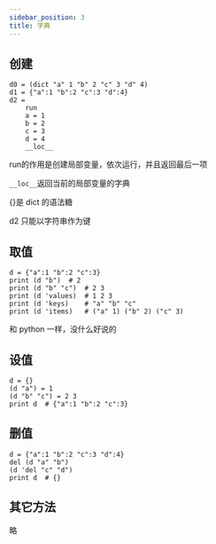 ```yaml
---
sidebar_position: 3
title: 字典
---
```


## 创建

```
d0 = (dict "a" 1 "b" 2 "c" 3 "d" 4)
d1 = {"a":1 "b":2 "c":3 "d":4}
d2 =
    run
    a = 1
    b = 2
    c = 3
    d = 4
    __loc__
```

run的作用是创建局部变量，依次运行，并且返回最后一项

`__loc__`返回当前的局部变量的字典

{}是 dict 的语法糖

d2 只能以字符串作为键

## 取值

```
d = {"a":1 "b":2 "c":3}
print (d "b")  # 2
print (d "b" "c")  # 2 3
print (d 'values)  # 1 2 3
print (d 'keys)    # "a" "b" "c"
print (d 'items)   # ("a" 1) ("b" 2) ("c" 3)
```

和 python 一样，没什么好说的

## 设值

```
d = {}
(d "a") = 1
(d "b" "c") = 2 3
print d  # {"a":1 "b":2 "c":3}
```

## 删值

```
d = {"a":1 "b":2 "c":3 "d":4}
del (d "a" "b")
(d 'del "c" "d")
print d  # {}
```

## 其它方法

略